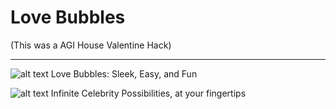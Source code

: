 # Love Bubbles

(This was a AGI House Valentine Hack)

---

![alt text](https://iili.io/2pSGe3P.md.png)
Love Bubbles: Sleek, Easy, and Fun

![alt text](https://i.postimg.cc/prMwVJYp/temp-Imagee-CC3lo.avif)
Infinite Celebrity Possibilities, at your fingertips
